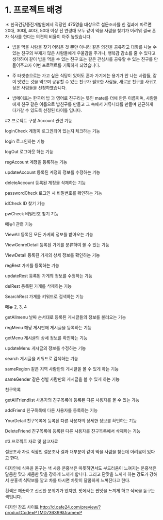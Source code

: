 # 1. 프로젝트 배경
＊ 한국건강증진개발원에서 직장인 475명을 대상으로 설문조사를 한 결과에 따르면 20대, 30대, 40대, 50대
이상 전 연령대 모두 같이 먹을 사람을 찾기가 어려워 결국 혼자 식사를 한다는 의견의 비율이 아주 높았습니다.

* 밥을 먹을 사람을 찾기 어려운 것 뿐만 아니라 같은 의견을 공유하고 대화를 나눌 수 있는 
친구의 부재가 많은 사람들에게 우울감을 주거나, 행복감 감소를 줄 수 있다고 생각하여 같이 밥을 먹을 수
 있는 친구 또는 같은 관심사를 공유할 수 있는 친구를 만들어주고자 이번 프로젝트를 기획하게 되었습니다.

* 주 타겟층으로는 가고 싶은 식당이 있어도 혼자 가기에는 용기가 안 나는 사람들, 
같이 맛있는 것을 먹으며 공유할 수 있는 친구가 필요한 사람들, 새로운 친구를 사귀고 싶은 사람들을 
선정하였습니다.

* 밥메이트는 한국어 밥 과 영어로 친구라는 뜻인 mate를 더해 만든 이름이며, 사람들에게 친구 같은 이름으로
밥친구를 만들고 그 속에서 커뮤니티를 만들며 친근하게 다가갈 수 있도록 선정된 타이틀 입니다.

#2.프로젝트 구성
Account 관련 기능

loginCheck
계정이 로그인되어 있는지 체크하는 기능

login
로그인하는 기능

logOut
로그아웃 하는 기능

regAccount
계정을 등록하는 기능

updateAccount
등록된 계정의 정보를 수정하는 기능

deleteAccount
등록된 계정을 삭제하는 기능

passwordCheck
로그인 시 비밀번호를 확인하는 기능

idCheck
ID 찾기 기능

pwCheck
비밀번호 찾기 기능


메뉴1 관련 기능

ViewAll
등록된 모든 가게의 정보를 받아오는 기능

ViewGenreDetail
등록된 가게를 분류하여 볼 수 있는 기능

ViewDetail
등록된 가게의 상세 정보를 확인하는 기능

regRest
가게를 등록하는 기능

updateRest
등록된 가게의 정보를 수정하는 기능

delRest
등록된 가게를 삭제하는 기능

SearchRest
가게를 키워드로 검색하는 기능



메뉴 2, 3, 4


getAllmenu
날짜 순서대로 등록된 게시글들의 정보를 불러오는 기능

regMenu
해당 게시판에 게시글을 등록하는 기능

getMenu
게시글의 상세 정보를 확인하는 기능

updateMenu
게시글의 정보를 수정하는 기능

search
게시글을 키워드로 검색하는 기능

sameRegion
같은 지역 사람만의 게시글을 볼 수 있게 하는 기능

sameGender
같은 성별 사람만의 게시글을 볼 수 있게 하는 기능


친구목록

getAllFriendlist
사용자의 친구목록에 등록된 다른 사용자를 볼 수 있는 기능

addFriend
친구목록에 다른 사용자를 등록하는 기능

YourDetail
친구목록에 등록된 다른 사용자의 상세한 정보를 확인하는 기능

DeleteFriend
친구목록에 등록된 다른 사용자를 친구목록에서 삭제하는 기능

#3.프로젝트 자료 및 참고자료

설문조사 자료
직장인 설문조사 결과 대부분이 같이 먹을 사람을 찾는데 어려움이 있다고 한다.

디자인에 식욕을 돋구는 색 사용
분홍색은 따뜻하면서도 부드러움이 느껴지는 분홍색은 달콤한 맛과 새콤한 맛을 강하게 느끼게 합니다. 그리고 단맛을 느끼게 하는 강도가 강해서
분홍색 식탁보를 깔고 차를 마시면 차맛이 달콤하게 느껴진다고 한다.

흰색은 깨끗하고 신선한 분위기가 있지만, 맛에서는 짠맛을 느끼게 하고 식욕을 돋구는 색입니다.

디자인 참조 사이트
http://d.cafe24.com/preview/?productCode=PTMD736399&frame=P

